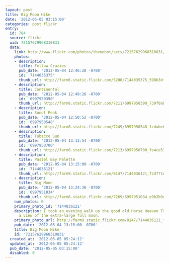 ```yaml
---
layout: post
title: Big Moon Hike
date: '2012-05-05 03:15:00'
categories: post flickr
entry:
  id: 784
  source: flickr
  uid: 72157629968310831
  data:
    link: http://www.flickr.com/photos/thenobot/sets/72157629968310831/
    photos:
    - description: 
      title: Fellow Crazies
      pub_date: '2012-05-04 12:46:28 -0700'
      id: '7144035375'
      thumb_url: http://farm6.static.flickr.com/5200/7144035375_598b3df1e3_s.jpg
    - description: 
      title: Continental
      pub_date: '2012-05-04 12:49:26 -0700'
      id: '6997950390'
      thumb_url: http://farm8.static.flickr.com/7211/6997950390_739f0abcb3_s.jpg
    - description: 
      title: Sunol Peak
      pub_date: '2012-05-04 12:50:52 -0700'
      id: '6997950548'
      thumb_url: http://farm8.static.flickr.com/7249/6997950548_1cdabe6f9a_s.jpg
    - description: 
      title: Tobacco Sun
      pub_date: '2012-05-04 13:13:54 -0700'
      id: '6997950700'
      thumb_url: http://farm8.static.flickr.com/7213/6997950700_fe4ce531ef_s.jpg
    - description: 
      title: Pastel Bay Palette
      pub_date: '2012-05-04 13:15:00 -0700'
      id: '7144036121'
      thumb_url: http://farm9.static.flickr.com/8147/7144036121_f2d771e1c3_s.jpg
    - description: 
      title: Big Moon
      pub_date: '2012-05-04 13:24:36 -0700'
      id: '6997951034'
      thumb_url: http://farm8.static.flickr.com/7269/6997951034_e9b2b9e869_s.jpg
    num_photos: 6
    primary_photo_id: '7144036121'
    description: I took an evening walk up the good old Horse Heaven Trail to get
      a view of the extra-large full moon.
    primary_photo_url: http://farm9.static.flickr.com/8147/7144036121_f2d771e1c3_m.jpg
    pub_date: '2012-05-04 13:15:00 -0700'
    title: Big Moon Hike
    id: '72157629968310831'
  created_at: '2012-05-05 05:24:12'
  updated_at: '2012-05-05 05:24:12'
  pub_date: '2012-05-05 03:15:00'
  disabled: 0
---
```

